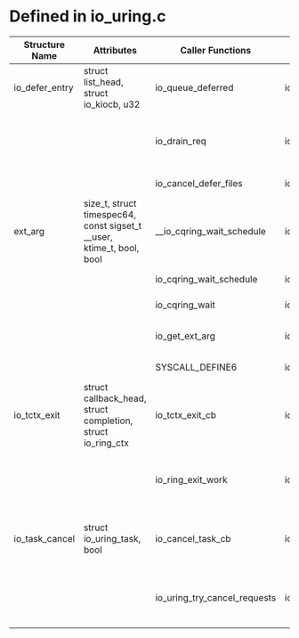 # Defined in io_uring.c

| Structure Name | Attributes | Caller Functions | Caller Source | Usage |
| - | - | - | - | - |
| io_defer_entry | struct list_head, struct io_kiocb, u32 | io_queue_deferred | io_uring/io_uring.c | function parameter |
| | | io_drain_req | io_uring/io_uring.c | declared local variable, function parameter |
| | | io_cancel_defer_files | io_uring/io_uring.c | function parameter |
| ext_arg | size_t, struct timespec64, const sigset_t __user, ktime_t, bool, bool | __io_cqring_wait_schedule | io_uring/io_uring.c | return value |
| | | io_cqring_wait_schedule | io_uring/io_uring.c | function parameter |
| | | io_cqring_wait | io_uring/io_uring.c | function parameter |
| | | io_get_ext_arg | io_uring/io_uring.c | initialized local variable |
| | | SYSCALL_DEFINE6 | io_uring/io_uring.c | function parameter |
| io_tctx_exit | struct callback_head, struct completion, struct io_ring_ctx | io_tctx_exit_cb | io_uring/io_uring.c | function parameter |
| | | io_ring_exit_work | io_uring/io_uring.c | declared local variable, function parameter |
| io_task_cancel | struct io_uring_task, bool | io_cancel_task_cb | io_uring/io_uring.c | initialized local variable, function parameter |
| | | io_uring_try_cancel_requests | io_uring/io_uring.c | initialized local variable, function parameter |
